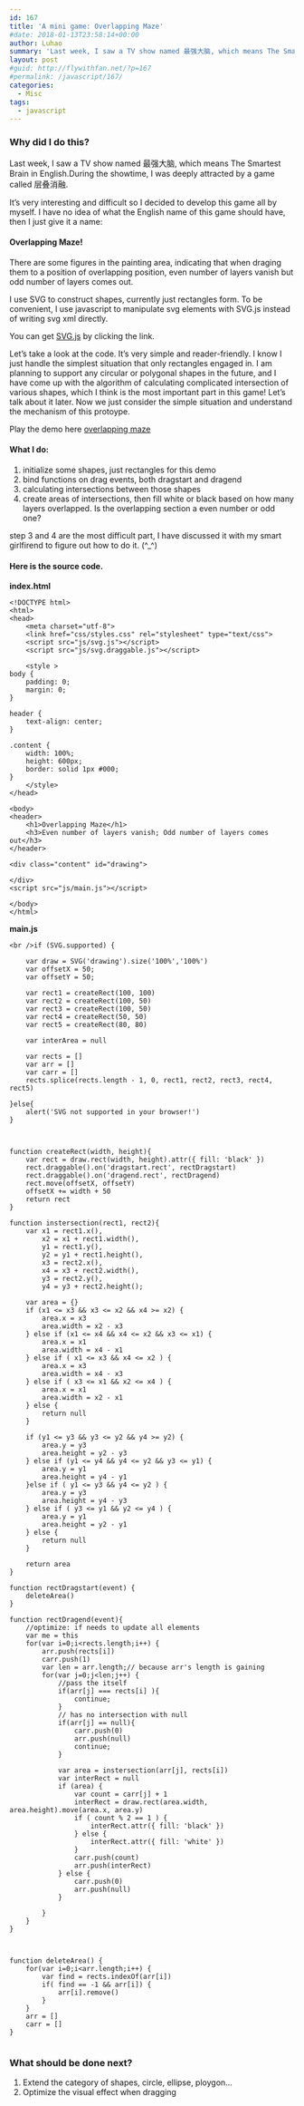 ```yaml
---
id: 167
title: 'A mini game: Overlapping Maze'
#date: 2018-01-13T23:58:14+00:00
author: Luhao
summary: 'Last week, I saw a TV show named 最强大脑, which means The Smartest Brain in English.During the showtime, I was deeply attracted by a game called 层叠消融. '
layout: post
#guid: http://flywithfan.net/?p=167
#permalink: /javascript/167/
categories:
  - Misc
tags:
  - javascript
---
```

### Why did I do this?

Last week, I saw a TV show named 最强大脑, which means The Smartest Brain in English.During the showtime, I was deeply attracted by a game called 层叠消融.

It&#8217;s very interesting and difficult so I decided to develop this game all by myself. I have no idea of what the English name of this game should have, then I just give it a name:

#### Overlapping Maze!

There are some figures in the painting area, indicating that when draging them to a position of overlapping position, even number of layers vanish but odd number of layers comes out.

I use SVG to construct shapes, currently just rectangles form. To be convenient, I use javascript to manipulate svg elements with SVG.js instead of writing svg xml directly.

You can get [SVG.js](http://svgjs.com/) by clicking the link.

Let&#8217;s take a look at the code. It&#8217;s very simple and reader-friendly. I know I just handle the simplest situation that only rectangles engaged in. I am planning to support any circular or polygonal shapes in the future, and I have come up with the algorithm of calculating complicated intersection of various shapes, which I think is the most important part in this game! Let&#8217;s talk about it later. Now we just consider the simple situation and understand the mechanism of this protoype.

Play the demo here [overlapping maze](/assets/demo/overlappingmaze/)

#### What I do:

  1. initialize some shapes, just rectangles for this demo
  2. bind functions on drag events, both dragstart and dragend
  3. calculating intersections between those shapes
  4. create areas of intersections, then fill white or black based on how many layers overlapped. Is the overlapping section a even number or odd one?

step 3 and 4 are the most difficult part, I have discussed it with my smart girlfirend to figure out how to do it. (^_^)

#### Here is the source code.

**index.html**

<pre class="line-numbers prism-highlight" data-start="1"><code class="language-html">&lt;!DOCTYPE html&gt;
&lt;html&gt;
&lt;head&gt;
    &lt;meta charset="utf-8"&gt;
    &lt;link href="css/styles.css" rel="stylesheet" type="text/css"&gt;
    &lt;script src="js/svg.js"&gt;&lt;/script&gt;
    &lt;script src="js/svg.draggable.js"&gt;&lt;/script&gt;

    &lt;style &gt;
body {
    padding: 0;
    margin: 0;
}

header {
    text-align: center;
}

.content {
    width: 100%;
    height: 600px;
    border: solid 1px #000;
}
    &lt;/style&gt;
&lt;/head&gt;

&lt;body&gt;
&lt;header&gt;
    &lt;h1&gt;Overlapping Maze&lt;/h1&gt;
    &lt;h3&gt;Even number of layers vanish; Odd number of layers comes out&lt;/h3&gt;
&lt;/header&gt;

&lt;div class="content" id="drawing"&gt;

&lt;/div&gt;
&lt;script src="js/main.js"&gt;&lt;/script&gt;

&lt;/body&gt;
&lt;/html&gt;
</code></pre>

**main.js**

<pre class="line-numbers prism-highlight" data-start="1"><code class="language-javascript">&lt;br />if (SVG.supported) {

    var draw = SVG('drawing').size('100%','100%')
    var offsetX = 50;
    var offsetY = 50;

    var rect1 = createRect(100, 100)
    var rect2 = createRect(100, 50)
    var rect3 = createRect(100, 50)
    var rect4 = createRect(50, 50)
    var rect5 = createRect(80, 80)

    var interArea = null

    var rects = []
    var arr = []
    var carr = []
    rects.splice(rects.length - 1, 0, rect1, rect2, rect3, rect4, rect5)

}else{
    alert('SVG not supported in your browser!')
}



function createRect(width, height){
    var rect = draw.rect(width, height).attr({ fill: 'black' })
    rect.draggable().on('dragstart.rect', rectDragstart)
    rect.draggable().on('dragend.rect', rectDragend)
    rect.move(offsetX, offsetY)
    offsetX += width + 50
    return rect
}

function instersection(rect1, rect2){
    var x1 = rect1.x(),
        x2 = x1 + rect1.width(),
        y1 = rect1.y(),
        y2 = y1 + rect1.height(),
        x3 = rect2.x(),
        x4 = x3 + rect2.width(),
        y3 = rect2.y(),
        y4 = y3 + rect2.height();

    var area = {}
    if (x1 &lt;= x3 && x3 &lt;= x2 && x4 &gt;= x2) {
        area.x = x3
        area.width = x2 - x3
    } else if (x1 &lt;= x4 && x4 &lt;= x2 && x3 &lt;= x1) {
        area.x = x1
        area.width = x4 - x1
    } else if ( x1 &lt;= x3 && x4 &lt;= x2 ) {
        area.x = x3
        area.width = x4 - x3
    } else if ( x3 &lt;= x1 && x2 &lt;= x4 ) {
        area.x = x1
        area.width = x2 - x1
    } else {
        return null
    }

    if (y1 &lt;= y3 && y3 &lt;= y2 && y4 &gt;= y2) {
        area.y = y3
        area.height = y2 - y3
    } else if (y1 &lt;= y4 && y4 &lt;= y2 && y3 &lt;= y1) {
        area.y = y1
        area.height = y4 - y1
    }else if ( y1 &lt;= y3 && y4 &lt;= y2 ) {
        area.y = y3
        area.height = y4 - y3
    } else if ( y3 &lt;= y1 && y2 &lt;= y4 ) {
        area.y = y1
        area.height = y2 - y1
    } else {
        return null
    }

    return area
}

function rectDragstart(event) {
    deleteArea()
}

function rectDragend(event){
    //optimize: if needs to update all elements
    var me = this
    for(var i=0;i&lt;rects.length;i++) {
        arr.push(rects[i])
        carr.push(1)
        var len = arr.length;// because arr's length is gaining
        for(var j=0;j&lt;len;j++) {
            //pass the itself
            if(arr[j] === rects[i] ){
                continue;
            }
            // has no intersection with null
            if(arr[j] == null){
                carr.push(0)          
                arr.push(null)
                continue;
            }

            var area = instersection(arr[j], rects[i])
            var interRect = null
            if (area) {
                var count = carr[j] + 1
                interRect = draw.rect(area.width, area.height).move(area.x, area.y)
                if ( count % 2 == 1 ) {
                    interRect.attr({ fill: 'black' })
                } else {
                    interRect.attr({ fill: 'white' })
                }
                carr.push(count)          
                arr.push(interRect)
            } else {
                carr.push(0)          
                arr.push(null)
            }

        }
    }
}



function deleteArea() {
    for(var i=0;i&lt;arr.length;i++) {
        var find = rects.indexOf(arr[i])
        if( find == -1 && arr[i]) {
            arr[i].remove()
        }
    }
    arr = []
    carr = []
}

</code></pre>

### What should be done next?

  1. Extend the category of shapes, circle, ellipse, ploygon&#8230;
  2. Optimize the visual effect when dragging